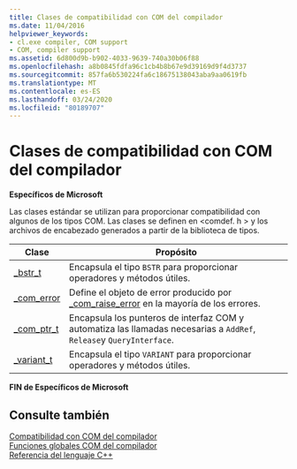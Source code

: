 ```yaml
---
title: Clases de compatibilidad con COM del compilador
ms.date: 11/04/2016
helpviewer_keywords:
- cl.exe compiler, COM support
- COM, compiler support
ms.assetid: 6d800d9b-b902-4033-9639-740a30b06f88
ms.openlocfilehash: a8b0845fdfa96c1cb4b8b67e9d39169d9f4d3737
ms.sourcegitcommit: 857fa6b530224fa6c18675138043aba9aa0619fb
ms.translationtype: MT
ms.contentlocale: es-ES
ms.lasthandoff: 03/24/2020
ms.locfileid: "80189707"
---
```

# <a name="compiler-com-support-classes"></a>Clases de compatibilidad con COM del compilador

**Específicos de Microsoft**

Las clases estándar se utilizan para proporcionar compatibilidad con algunos de los tipos COM. Las clases se definen en \<comdef. h > y los archivos de encabezado generados a partir de la biblioteca de tipos.

|Clase|Propósito|
|-----------|-------------|
|[_bstr_t](../cpp/bstr-t-class.md)|Encapsula el tipo `BSTR` para proporcionar operadores y métodos útiles.|
|[_com_error](../cpp/com-error-class.md)|Define el objeto de error producido por [_com_raise_error](../cpp/com-raise-error.md) en la mayoría de los errores.|
|[_com_ptr_t](../cpp/com-ptr-t-class.md)|Encapsula los punteros de interfaz COM y automatiza las llamadas necesarias a `AddRef`, `Release`y `QueryInterface`.|
|[_variant_t](../cpp/variant-t-class.md)|Encapsula el tipo `VARIANT` para proporcionar operadores y métodos útiles.|

**FIN de Específicos de Microsoft**

## <a name="see-also"></a>Consulte también

[Compatibilidad con COM del compilador](../cpp/compiler-com-support.md)<br/>
[Funciones globales COM del compilador](../cpp/compiler-com-global-functions.md)<br/>
[Referencia del lenguaje C++](../cpp/cpp-language-reference.md)
